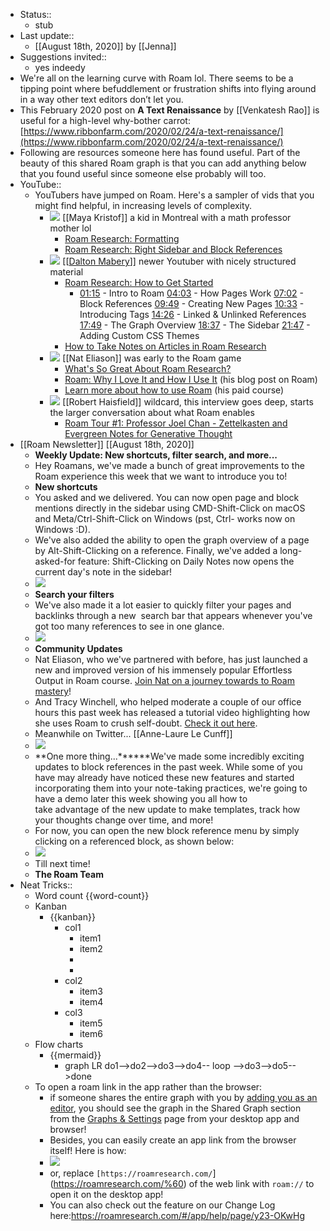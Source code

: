 - Status::
    - stub
- Last update::
    - [[August 18th, 2020]] by [[Jenna]]
- Suggestions invited::
    - yes indeedy
- We're all on the learning curve with Roam lol. There seems to be a tipping point where befuddlement or frustration shifts into flying around in a way other text editors don’t let you. 
- This February 2020 post on __A Text Renaissance__ by [[Venkatesh Rao]] is useful for a high-level why-bother carrot:
[https://www.ribbonfarm.com/2020/02/24/a-text-renaissance/](https://www.ribbonfarm.com/2020/02/24/a-text-renaissance/)
- Following are resources someone here has found useful. Part of the beauty of this shared Roam graph is that you can add anything below that you found useful since someone else probably will too.
- YouTube:: 
    - YouTubers have jumped on Roam. Here's a sampler of vids that you might find helpful, in increasing levels of complexity.
        - ![](https://firebasestorage.googleapis.com/v0/b/firescript-577a2.appspot.com/o/imgs%2Fapp%2FArtOfGig%2FinUaTB6Fki.png?alt=media&token=92cd1649-b5d8-4484-9fef-ac4cbb6aeb3c)
[[Maya Kristof]] a kid in Montreal with a math professor mother lol
            - [Roam Research: Formatting](https://www.youtube.com/watch?v=DRwXwSfPzbw)
            - [Roam Research: Right Sidebar and Block References](https://www.youtube.com/watch?v=rorHyn0BBb4)
        - ![](https://firebasestorage.googleapis.com/v0/b/firescript-577a2.appspot.com/o/imgs%2Fapp%2FArtOfGig%2FxNFBZKRuol.png?alt=media&token=01bdb4d3-b0a6-4e83-a95d-c1da3a93d8ed)
[[[Dalton Mabery](https://www.youtube.com/channel/UCMAybkfjCYdWAD5mRDWCt5w)]] newer Youtuber with nicely structured material
            - [Roam Research: How to Get Started](https://www.youtube.com/watch?v=6VHcSw8l0GQ)
                - [01:15](https://www.youtube.com/watch?v=6VHcSw8l0GQ&t=75s) - Intro to Roam
[04:03](https://www.youtube.com/watch?v=6VHcSw8l0GQ&t=243s) - How Pages Work
[07:02](https://www.youtube.com/watch?v=6VHcSw8l0GQ&t=422s) - Block References
[09:49](https://www.youtube.com/watch?v=6VHcSw8l0GQ&t=589s) - Creating New Pages
[10:33](https://www.youtube.com/watch?v=6VHcSw8l0GQ&t=633s) - Introducing Tags
[14:26](https://www.youtube.com/watch?v=6VHcSw8l0GQ&t=866s) - Linked & Unlinked References
[17:49](https://www.youtube.com/watch?v=6VHcSw8l0GQ&t=1069s) - The Graph Overview
[18:37](https://www.youtube.com/watch?v=6VHcSw8l0GQ&t=1117s) - The Sidebar
[21:47](https://www.youtube.com/watch?v=6VHcSw8l0GQ&t=1307s) - Adding Custom CSS Themes
            - [How to Take Notes on Articles in Roam Research](https://www.youtube.com/watch?v=siV_iHcfU5U)
        - ![](https://firebasestorage.googleapis.com/v0/b/firescript-577a2.appspot.com/o/imgs%2Fapp%2FArtOfGig%2ForlcJetVXp.png?alt=media&token=da564e25-fae0-4a33-83b2-e462875636e6)
[[Nat Eliason]] was early to the Roam game
            - [What's So Great About Roam Research?](https://www.youtube.com/watch?v=syKAar8ZD-U)
            - [Roam: Why I Love It and How I Use It](https://www.nateliason.com/blog/roam) (his blog post on Roam)
            - [Learn more about how to use Roam](https://learn.nateliason.com/p/effortless-output-with-roam) (his paid course)
        - ![](https://firebasestorage.googleapis.com/v0/b/firescript-577a2.appspot.com/o/imgs%2Fapp%2FArtOfGig%2Fh6ZgMg-fLs.png?alt=media&token=2fbc9ff9-2059-4e5c-9ff1-2b7fa67dbc73)
[[Robert Haisfield]] wildcard, this interview goes deep, starts the larger conversation about what Roam enables
            - [Roam Tour #1: Professor Joel Chan - Zettelkasten and Evergreen Notes for Generative Thought ](https://www.youtube.com/watch?v=A6PIrVZoZAk)
- [[Roam Newsletter]] [[August 18th, 2020]]
    - **Weekly U****pdate:**** New shortcuts, filter search, and more...**
    - Hey Roamans, we've made a bunch of great improvements to the Roam experience this week that we want to introduce you to!
    - **New shortcuts**
    - You asked and we delivered. You can now open page and block mentions directly in the sidebar using CMD-Shift-Click on macOS and Meta/Ctrl-Shift-Click on Windows (pst, Ctrl- works now on Windows :D).
    - We've also added the ability to open the graph overview of a page by Alt-Shift-Clicking on a reference. Finally, we've added a long-asked-for feature: Shift-Clicking on Daily Notes now opens the current day's note in the sidebar!
    - ![](https://cwhitesullivan.imgus11.com/public//4bca92f936bf531ea8468870be0a501c.gif?r=986209819)
    - **Search your filters**
    - We've also made it a lot easier to quickly filter your pages and backlinks through a new  search bar that appears whenever you've got too many references to see in one glance.
    - ![](https://cwhitesullivan.imgus11.com/public//be59554ae2fa4fe5d7664116a37b9ee2.gif?r=2032178282)
    - **Community Updates**
    - Nat Eliason, who we've partnered with before, has just launched a new and improved version of his immensely popular Effortless Output in Roam course. [Join Nat on a journey towards to Roam mastery](https://cwhitesullivan.acemlna.com/lt.php?s=e0d36e3e95b58c6ad79890bdef9c8605&i=67A772A1A342)!
    - And Tracy Winchell, who helped moderate a couple of our office hours this past week has released a tutorial video highlighting how she uses Roam to crush self-doubt. [Check it out here](https://cwhitesullivan.acemlna.com/lt.php?s=e0d36e3e95b58c6ad79890bdef9c8605&i=67A772A1A343).
    - Meanwhile on Twitter... [[Anne-Laure Le Cunff]]
    - ![](https://cwhitesullivan.imgus11.com/public//4c6701934375b65653e92fa273895675.png?r=1997670832)
    - **One more thing...******We've made some incredibly exciting updates to block references in the past week. While some of you have may already have noticed these new features and started incorporating them into your note-taking practices, we're going to have a demo later this week showing you all how to take advantage of the new update to make templates, track how your thoughts change over time, and more!
    - For now, you can open the new block reference menu by simply clicking on a referenced block, as shown below:
    - ![](https://cwhitesullivan.imgus11.com/public//42b7a7b85f4af2c8db78185e4c8107df.gif?r=1912550039)
    - Till next time!
    - **The Roam Team**
- Neat Tricks::
    - Word count {{word-count}}
    - Kanban
        - {{kanban}}
            - col1
                - item1
                - item2
                - 
                - 
            - col2
                - item3
                - item4
            - col3
                - item5
                - item6
    - Flow charts
        - {{mermaid}}
            - graph LR
do1-->do2-->do3-->do4-- loop -->do3-->do5-->done 
    - To open a roam link in the app rather than the browser:
        - if someone shares the entire graph with you by [adding you as an editor](https://roamresearch.com/#/app/help/page/o72ciMkam), you should see the graph in the Shared Graph section from the [Graphs & Settings](https://roamresearch.com/#/app) page from your desktop app and browser!
        - Besides, you can easily create an app link from the browser itself! Here is how:
        - ![](https://ci4.googleusercontent.com/proxy/bI4G82DvdDc4AqkStvKR2qfNl-c1-lvvXoUq686p-OBwSAhK_lkfaNbynJorlBVawz5H0OL7wjGcH7YsOZDhvPI-IAjlO2Fapm5ZjVy1fbJ9YWjGF7VdVfzIXlSMb5mQ7p3iJE6opzV5xTPlNjiUNAaFA29M4Lf_w8ElbzIPXVCvwbCS=s0-d-e1-ft#https://roam-research-6a2c436dc9f6.intercom-mail.com/i/o/649173596/ff1ff82932388379e56d2680/chrome_GIQ3N4pqhR.gif)
        - or, replace `[https://roamresearch.com/`](https://roamresearch.com/%60) of the web link with `roam://` to open it on the desktop app!
        - You can also check out the feature on our Change Log here:https://roamresearch.com/#/app/help/page/y23-OKwHg
